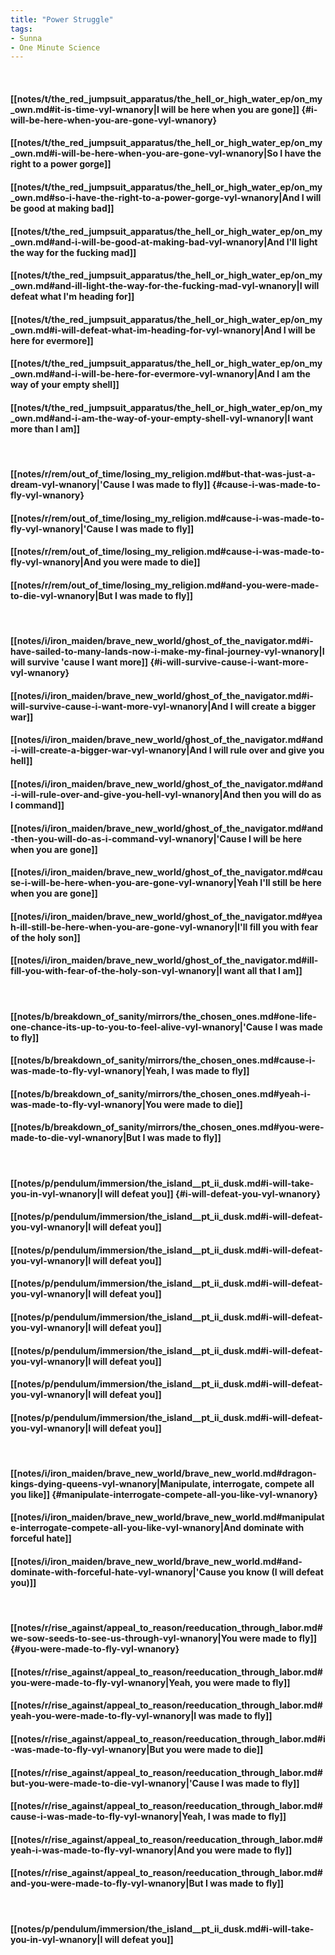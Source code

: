```yaml
---
title: "Power Struggle"
tags:
- Sunna
- One Minute Science
---
```

&nbsp;
#### [[notes/t/the_red_jumpsuit_apparatus/the_hell_or_high_water_ep/on_my_own.md#it-is-time-vyl-wnanory|I will be here when you are gone]] {#i-will-be-here-when-you-are-gone-vyl-wnanory}
#### [[notes/t/the_red_jumpsuit_apparatus/the_hell_or_high_water_ep/on_my_own.md#i-will-be-here-when-you-are-gone-vyl-wnanory|So I have the right to a power gorge]]
#### [[notes/t/the_red_jumpsuit_apparatus/the_hell_or_high_water_ep/on_my_own.md#so-i-have-the-right-to-a-power-gorge-vyl-wnanory|And I will be good at making bad]]
#### [[notes/t/the_red_jumpsuit_apparatus/the_hell_or_high_water_ep/on_my_own.md#and-i-will-be-good-at-making-bad-vyl-wnanory|And I'll light the way for the fucking mad]]
#### [[notes/t/the_red_jumpsuit_apparatus/the_hell_or_high_water_ep/on_my_own.md#and-ill-light-the-way-for-the-fucking-mad-vyl-wnanory|I will defeat what I'm heading for]]
#### [[notes/t/the_red_jumpsuit_apparatus/the_hell_or_high_water_ep/on_my_own.md#i-will-defeat-what-im-heading-for-vyl-wnanory|And I will be here for evermore]]
#### [[notes/t/the_red_jumpsuit_apparatus/the_hell_or_high_water_ep/on_my_own.md#and-i-will-be-here-for-evermore-vyl-wnanory|And I am the way of your empty shell]]
#### [[notes/t/the_red_jumpsuit_apparatus/the_hell_or_high_water_ep/on_my_own.md#and-i-am-the-way-of-your-empty-shell-vyl-wnanory|I want more than I am]]
&nbsp;
#### [[notes/r/rem/out_of_time/losing_my_religion.md#but-that-was-just-a-dream-vyl-wnanory|'Cause I was made to fly]] {#cause-i-was-made-to-fly-vyl-wnanory}
#### [[notes/r/rem/out_of_time/losing_my_religion.md#cause-i-was-made-to-fly-vyl-wnanory|'Cause I was made to fly]]
#### [[notes/r/rem/out_of_time/losing_my_religion.md#cause-i-was-made-to-fly-vyl-wnanory|And you were made to die]]
#### [[notes/r/rem/out_of_time/losing_my_religion.md#and-you-were-made-to-die-vyl-wnanory|But I was made to fly]]
&nbsp;
#### [[notes/i/iron_maiden/brave_new_world/ghost_of_the_navigator.md#i-have-sailed-to-many-lands-now-i-make-my-final-journey-vyl-wnanory|I will survive 'cause I want more]] {#i-will-survive-cause-i-want-more-vyl-wnanory}
#### [[notes/i/iron_maiden/brave_new_world/ghost_of_the_navigator.md#i-will-survive-cause-i-want-more-vyl-wnanory|And I will create a bigger war]]
#### [[notes/i/iron_maiden/brave_new_world/ghost_of_the_navigator.md#and-i-will-create-a-bigger-war-vyl-wnanory|And I will rule over and give you hell]]
#### [[notes/i/iron_maiden/brave_new_world/ghost_of_the_navigator.md#and-i-will-rule-over-and-give-you-hell-vyl-wnanory|And then you will do as I command]]
#### [[notes/i/iron_maiden/brave_new_world/ghost_of_the_navigator.md#and-then-you-will-do-as-i-command-vyl-wnanory|'Cause I will be here when you are gone]]
#### [[notes/i/iron_maiden/brave_new_world/ghost_of_the_navigator.md#cause-i-will-be-here-when-you-are-gone-vyl-wnanory|Yeah I'll still be here when you are gone]]
#### [[notes/i/iron_maiden/brave_new_world/ghost_of_the_navigator.md#yeah-ill-still-be-here-when-you-are-gone-vyl-wnanory|I'll fill you with fear of the holy son]]
#### [[notes/i/iron_maiden/brave_new_world/ghost_of_the_navigator.md#ill-fill-you-with-fear-of-the-holy-son-vyl-wnanory|I want all that I am]]
&nbsp;
#### [[notes/b/breakdown_of_sanity/mirrors/the_chosen_ones.md#one-life-one-chance-its-up-to-you-to-feel-alive-vyl-wnanory|'Cause I was made to fly]]
#### [[notes/b/breakdown_of_sanity/mirrors/the_chosen_ones.md#cause-i-was-made-to-fly-vyl-wnanory|Yeah, I was made to fly]]
#### [[notes/b/breakdown_of_sanity/mirrors/the_chosen_ones.md#yeah-i-was-made-to-fly-vyl-wnanory|You were made to die]]
#### [[notes/b/breakdown_of_sanity/mirrors/the_chosen_ones.md#you-were-made-to-die-vyl-wnanory|But I was made to fly]]
&nbsp;
#### [[notes/p/pendulum/immersion/the_island__pt_ii_dusk.md#i-will-take-you-in-vyl-wnanory|I will defeat you]] {#i-will-defeat-you-vyl-wnanory}
#### [[notes/p/pendulum/immersion/the_island__pt_ii_dusk.md#i-will-defeat-you-vyl-wnanory|I will defeat you]]
#### [[notes/p/pendulum/immersion/the_island__pt_ii_dusk.md#i-will-defeat-you-vyl-wnanory|I will defeat you]]
#### [[notes/p/pendulum/immersion/the_island__pt_ii_dusk.md#i-will-defeat-you-vyl-wnanory|I will defeat you]]
#### [[notes/p/pendulum/immersion/the_island__pt_ii_dusk.md#i-will-defeat-you-vyl-wnanory|I will defeat you]]
#### [[notes/p/pendulum/immersion/the_island__pt_ii_dusk.md#i-will-defeat-you-vyl-wnanory|I will defeat you]]
#### [[notes/p/pendulum/immersion/the_island__pt_ii_dusk.md#i-will-defeat-you-vyl-wnanory|I will defeat you]]
#### [[notes/p/pendulum/immersion/the_island__pt_ii_dusk.md#i-will-defeat-you-vyl-wnanory|I will defeat you]]
&nbsp;
#### [[notes/i/iron_maiden/brave_new_world/brave_new_world.md#dragon-kings-dying-queens-vyl-wnanory|Manipulate, interrogate, compete all you like]] {#manipulate-interrogate-compete-all-you-like-vyl-wnanory}
#### [[notes/i/iron_maiden/brave_new_world/brave_new_world.md#manipulate-interrogate-compete-all-you-like-vyl-wnanory|And dominate with forceful hate]]
#### [[notes/i/iron_maiden/brave_new_world/brave_new_world.md#and-dominate-with-forceful-hate-vyl-wnanory|'Cause you know (I will defeat you)]]
&nbsp;
#### [[notes/r/rise_against/appeal_to_reason/reeducation_through_labor.md#we-sow-seeds-to-see-us-through-vyl-wnanory|You were made to fly]] {#you-were-made-to-fly-vyl-wnanory}
#### [[notes/r/rise_against/appeal_to_reason/reeducation_through_labor.md#you-were-made-to-fly-vyl-wnanory|Yeah, you were made to fly]]
#### [[notes/r/rise_against/appeal_to_reason/reeducation_through_labor.md#yeah-you-were-made-to-fly-vyl-wnanory|I was made to fly]]
#### [[notes/r/rise_against/appeal_to_reason/reeducation_through_labor.md#i-was-made-to-fly-vyl-wnanory|But you were made to die]]
#### [[notes/r/rise_against/appeal_to_reason/reeducation_through_labor.md#but-you-were-made-to-die-vyl-wnanory|'Cause I was made to fly]]
#### [[notes/r/rise_against/appeal_to_reason/reeducation_through_labor.md#cause-i-was-made-to-fly-vyl-wnanory|Yeah, I was made to fly]]
#### [[notes/r/rise_against/appeal_to_reason/reeducation_through_labor.md#yeah-i-was-made-to-fly-vyl-wnanory|And you were made to fly]]
#### [[notes/r/rise_against/appeal_to_reason/reeducation_through_labor.md#and-you-were-made-to-fly-vyl-wnanory|But I was made to fly]]
&nbsp;
#### [[notes/p/pendulum/immersion/the_island__pt_ii_dusk.md#i-will-take-you-in-vyl-wnanory|I will defeat you]]
